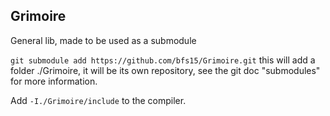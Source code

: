 ## Grimoire
General lib, made to be used as a submodule

`git submodule add https://github.com/bfs15/Grimoire.git`
this will add a folder ./Grimoire, it will be its own repository, see the git doc "submodules" for more information.

Add `-I./Grimoire/include` to the compiler.
